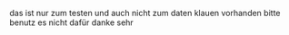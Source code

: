 das ist nur zum testen und auch nicht zum daten klauen vorhanden bitte benutz es nicht dafür danke sehr


